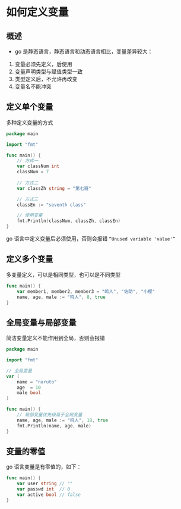 # 如何定义变量

## 概述

- go 是静态语言，静态语言和动态语言相比，变量差异较大：

1. 变量必须先定义，后使用
2. 变量声明类型与赋值类型一致
3. 类型定义后，不允许再改变
4. 变量名不能冲突

## 定义单个变量

多种定义变量的方式

```go
package main

import "fmt"

func main() {
    // 方式一
    var classNum int
    classNum = 7
	
    // 方式二 
    var classZh string = "第七班"

    // 方式三 
    classEn := "seventh class"

    // 使用变量
    fmt.Println(classNum, classZh, classEn)
}
```

go 语言中定义变量后必须使用，否则会报错 `“Unused variable 'value'”`

## 定义多个变量

多变量定义，可以是相同类型，也可以是不同类型

```go
func main() {
    var member1, member2, member3 = "鸣人", "佐助", "小樱"
    name, age, male := "鸣人", 8, true
}
```

## 全局变量与局部变量

简洁变量定义不能作用到全局，否则会报错

```go
package main

import "fmt"

// 全局变量
var (
    name = "naruto"
    age  = 10
    male bool
)

func main() { 
    // 局部变量优先级高于全局变量
    name, age, male := "鸣人", 18, true
    fmt.Println(name, age, male)
}

```

## 变量的零值

go 语言变量是有零值的，如下：

```go
func main() {
    var user string // ""
    var passwd int  // 0 
    var active bool // false
}
```